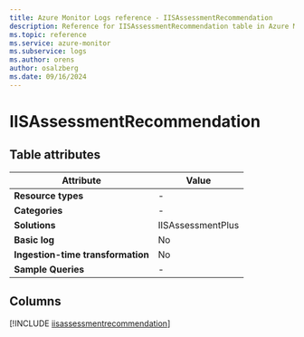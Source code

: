 ```yaml
---
title: Azure Monitor Logs reference - IISAssessmentRecommendation
description: Reference for IISAssessmentRecommendation table in Azure Monitor Logs.
ms.topic: reference
ms.service: azure-monitor
ms.subservice: logs
ms.author: orens
author: osalzberg
ms.date: 09/16/2024
---
```


# IISAssessmentRecommendation




## Table attributes

|Attribute|Value|
|---|---|
|**Resource types**|-|
|**Categories**|-|
|**Solutions**| IISAssessmentPlus|
|**Basic log**|No|
|**Ingestion-time transformation**|No|
|**Sample Queries**|-|



## Columns
  
[!INCLUDE [iisassessmentrecommendation](~/reusable-content/ce-skilling/azure/includes/azure-monitor/reference/tables/iisassessmentrecommendation-include.md)]
